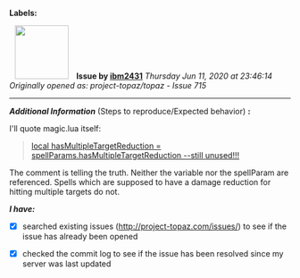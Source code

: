 **Labels:**



<a href="https://github.com/ibm2431"><img src="https://avatars3.githubusercontent.com/u/13112942?v=4" width="96" height="96" hspace="10"></img></a> **Issue by [ibm2431](https://github.com/ibm2431)**
_Thursday Jun 11, 2020 at 23:46:14_
_Originally opened as: project-topaz/topaz - Issue 715_

----

**_Additional Information_** (Steps to reproduce/Expected behavior) **:** 

I'll quote magic.lua itself:

> [local hasMultipleTargetReduction = spellParams.hasMultipleTargetReduction --still unused!!!](https://github.com/project-topaz/topaz/blob/release/scripts/globals/magic.lua#L1325)

The comment is telling the truth. Neither the variable nor the spellParam are referenced. Spells which are supposed to have a damage reduction for hitting multiple targets do not.

<!-- place 'x' mark between square [] brackets to checkmark box -->
**_I have:_**

- [x] searched existing issues (http://project-topaz.com/issues/) to see if the issue has already been opened
- [x] checked the commit log to see if the issue has been resolved since my server was last updated




